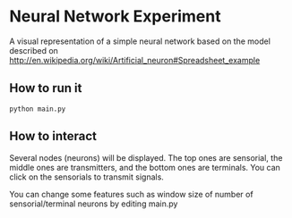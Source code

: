 Neural Network Experiment
=========================

A visual representation of a simple neural network based on the model described on http://en.wikipedia.org/wiki/Artificial_neuron#Spreadsheet_example 

How to run it
-------------
```
python main.py 
```

How to interact
---------------
Several nodes (neurons) will be displayed. The top ones are sensorial, the middle ones are transmitters, and the bottom ones are terminals. You can click on the sensorials to transmit signals. 

You can change some features such as window size of number of sensorial/terminal neurons by editing main.py 